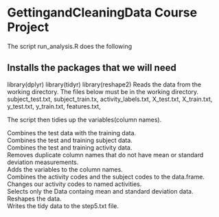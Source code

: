 GettingandCleaningData Course Project
======================

The script run_analysis.R does the following

## Installs the packages that we will need
library(dplyr)
library(tidyr)
library(reshape2)
Reads the data from the working directory. The files below must be in the working directory.
subject_test.txt, 
subject_train.tx, 
activity_labels.txt, 
X_test.txt, 
X_train.txt, 
y_test.txt, 
y_train.txt, 
features.txt, 

The script then tidies up the variables(column names).

Combines the test data with the training data.  
Combines the test and training subject data.  
Combines the test and training activity data.  
Removes duplicate column names that do not have mean or standard deviation measurements.  
Adds the variables to the column names.  
Combines the activity codes and the subject codes to the data.frame.  
Changes our activity codes to named activities.   
Selects only the Data containg mean and standard deviation data.  
Reshapes the data.  
Writes the tidy data to the step5.txt file.  



